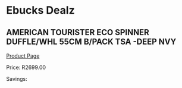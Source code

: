 
# Ebucks Dealz
## AMERICAN TOURISTER ECO SPINNER DUFFLE/WHL 55CM B/PACK TSA -DEEP NVY
[Product Page](https://www.ebucks.com/web/shop/productSelected.do?prodId=1236233700&catId=365267763)

Price: R2699.00

Savings: 


	